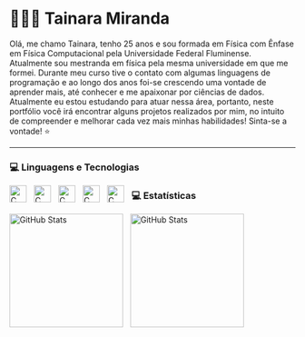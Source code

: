 # 👩🏻‍💻 Tainara Miranda 

Olá, me chamo Tainara, tenho 25 anos e sou formada em Física com Ênfase em Física Computacional pela Universidade Federal Fluminense. Atualmente sou mestranda em física pela mesma universidade em que me formei. Durante meu curso tive o contato com algumas linguagens de programação e ao longo dos anos foi-se crescendo uma vontade de aprender mais, até conhecer e me apaixonar por ciências de dados.
Atualmente eu estou estudando para atuar nessa área, portanto, neste portfólio você irá encontrar alguns projetos realizados por mim, no intuito de compreender e melhorar cada vez mais minhas habilidades! Sinta-se a vontade! ⭐

---

### 💻 Linguagens e Tecnologias


<img 
    align="left" 
    alt="C"
    title="C" 
    width="30px" 
    style="padding-right: 10px;" 
    src="https://cdn.jsdelivr.net/gh/devicons/devicon@latest/icons/c/c-original.svg" 
/>

 <img 
    align="left" 
    alt="C"
    title="C" 
    width="30px" 
    style="padding-right: 10px;" 
    src="https://cdn.jsdelivr.net/gh/devicons/devicon@latest/icons/cplusplus/cplusplus-original.svg"
/>


 <img 
    align="left" 
    alt="C"
    title="C" 
    width="30px" 
    style="padding-right: 10px;" 
    src="https://cdn.jsdelivr.net/gh/devicons/devicon@latest/icons/python/python-original.svg" 
/>
         

 <img 
    align="left" 
    alt="C"
    title="C" 
    width="30px" 
    style="padding-right: 10px;" 
    src="https://cdn.jsdelivr.net/gh/devicons/devicon@latest/icons/postgresql/postgresql-original.svg" 
/>

           
<img 
    align="left" 
    alt="C"
    title="C" 
    width="30px" 
    style="padding-right: 10px;" 
    src="https://cdn.jsdelivr.net/gh/devicons/devicon@latest/icons/anaconda/anaconda-original.svg"
/>


### 💻 Estatísticas
          
<p>
  <img 
    align="left" 
    alt="GitHub Stats" 
    height="200" 
    style="padding-right: 10px;" 
    src="https://github-readme-stats.vercel.app/api?username=Tainara-Miranda&show_icons=true&theme=tokyonight&include_all_commits=true&locale=pt-br" 
  />

<img 
      align="left" 
      alt="GitHub Stats" 
      height="200" 
      src="https://github-readme-stats.vercel.app/api/top-langs/?username=Tainara-Miranda&theme=tokyonight&layout=compact&custom_title=Tecnologias&langs_count=9" 
  />

</p>
